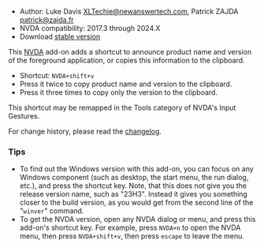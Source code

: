 * Author: Luke Davis <XLTechie@newanswertech.com>, Patrick ZAJDA <patrick@zajda.fr>
* NVDA compatibility: 2017.3 through 2024.X
* Download [stable version][1]

This [NVDA](https://nvaccess.org/) add-on adds a shortcut to announce product name and version of the foreground application, or copies this information to the clipboard.

* Shortcut: `NVDA+shift+v`
* Press it twice to copy product name and version to the clipboard.
* Press it three times to copy only the version to the clipboard.

This shortcut may be remapped in the Tools category of NVDA's Input Gestures.

For change history, please read the [changelog][2].

### Tips

* To find out the Windows version with this add-on, you can focus on any Windows component (such as desktop, the start menu, the run dialog, etc.), and press the shortcut key. Note, that this does not give you the release version name, such as "23H3". Instead it gives you something closer to the build version, as you would get from the second line of the "`winver`" command.
* To get the NVDA version, open any NVDA dialog or menu, and press this add-on's shortcut key. For example, press `NVDA+n` to open the NVDA menu, then press `NVDA+shift+v`, then press `escape` to leave the menu.

[1]: https://www.nvaccess.org/addonStore/legacy?file=sayProductNameAndVersion

[2]: https://github.com/opensourcesys/sayProductNameAndVersion/blob/master/changelog.md#readme
